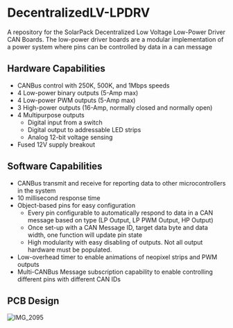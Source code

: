 # DecentralizedLV-LPDRV
A repository for the SolarPack Decentralized Low Voltage Low-Power Driver CAN Boards. The low-power driver boards are a modular implementation of a power system where pins can be controlled by data in a can message

## Hardware Capabilities

- CANBus control with 250K, 500K, and 1Mbps speeds
- 4 Low-power binary outputs (5-Amp max)
- 4 Low-power PWM outputs (5-Amp max)
- 3 High-power outputs (16-Amp, normally closed and normally open)
- 4 Multipurpose outputs
    + Digital input from a switch
    + Digital output to addressable LED strips
    + Analog 12-bit voltage sensing
- Fused 12V supply breakout

## Software Capabilities

- CANBus transmit and receive for reporting data to other microcontrollers in the system
- 10 millisecond response time
- Object-based pins for easy configuration
    + Every pin configurable to automatically respond to data in a CAN message based on type (LP Output, LP PWM Output, HP Output)
    + Once set-up with a CAN Message ID, target data byte and data width, one function will update pin state
    + High modularity with easy disabling of outputs. Not all output hardware must be populated.
- Low-overhead timer to enable animations of neopixel strips and PWM outputs
- Multi-CANBus Message subscription capability to enable controlling different pins with different CAN IDs

## PCB Design

![IMG_2095](https://user-images.githubusercontent.com/47908040/197671351-ad8b1cf1-9c58-4582-a6aa-be047470b1a8.JPG)

